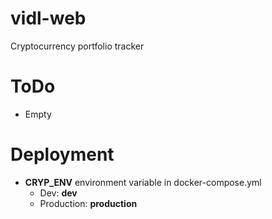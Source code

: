 # vidl-web
Cryptocurrency portfolio tracker

# ToDo
- Empty

# Deployment
- **CRYP_ENV** environment variable in docker-compose.yml
    - Dev: **dev**
    - Production: **production**
